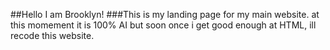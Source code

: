 ##Hello I am Brooklyn!
###This is my landing page for my main website. at this momement it is 100% AI but soon once i get good enough at HTML, ill recode this website.